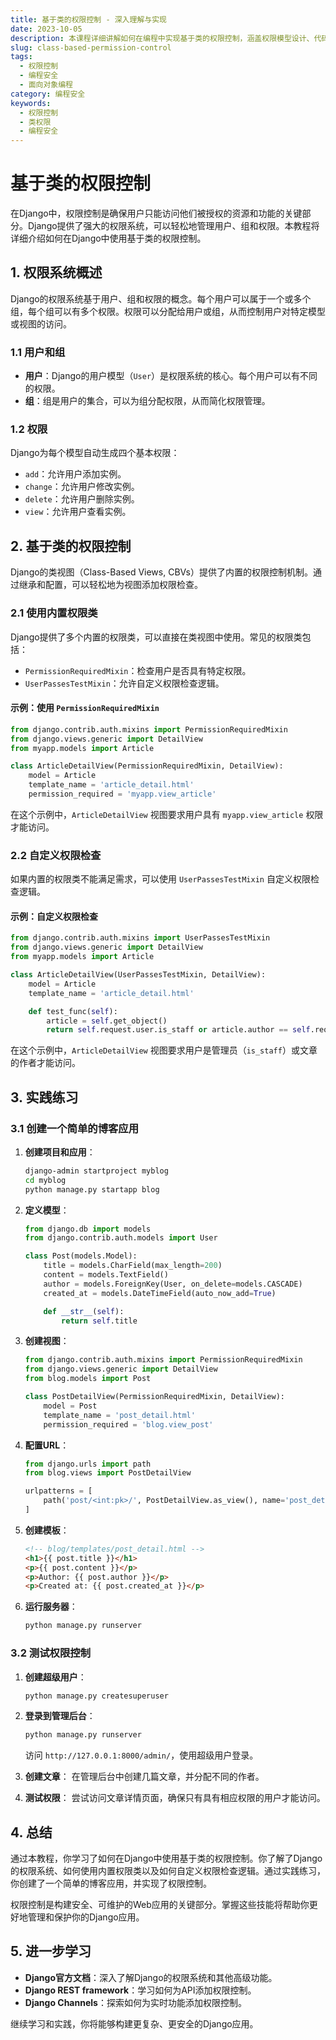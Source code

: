 ```yaml
---
title: 基于类的权限控制 - 深入理解与实现
date: 2023-10-05
description: 本课程详细讲解如何在编程中实现基于类的权限控制，涵盖权限模型设计、代码实现及最佳实践。
slug: class-based-permission-control
tags:
  - 权限控制
  - 编程安全
  - 面向对象编程
category: 编程安全
keywords:
  - 权限控制
  - 类权限
  - 编程安全
---
```


# 基于类的权限控制

在Django中，权限控制是确保用户只能访问他们被授权的资源和功能的关键部分。Django提供了强大的权限系统，可以轻松地管理用户、组和权限。本教程将详细介绍如何在Django中使用基于类的权限控制。

## 1. 权限系统概述

Django的权限系统基于用户、组和权限的概念。每个用户可以属于一个或多个组，每个组可以有多个权限。权限可以分配给用户或组，从而控制用户对特定模型或视图的访问。

### 1.1 用户和组

- **用户**：Django的用户模型（`User`）是权限系统的核心。每个用户可以有不同的权限。
- **组**：组是用户的集合，可以为组分配权限，从而简化权限管理。

### 1.2 权限

Django为每个模型自动生成四个基本权限：
- `add`：允许用户添加实例。
- `change`：允许用户修改实例。
- `delete`：允许用户删除实例。
- `view`：允许用户查看实例。

## 2. 基于类的权限控制

Django的类视图（Class-Based Views, CBVs）提供了内置的权限控制机制。通过继承和配置，可以轻松地为视图添加权限检查。

### 2.1 使用内置权限类

Django提供了多个内置的权限类，可以直接在类视图中使用。常见的权限类包括：
- `PermissionRequiredMixin`：检查用户是否具有特定权限。
- `UserPassesTestMixin`：允许自定义权限检查逻辑。

#### 示例：使用 `PermissionRequiredMixin`

```python
from django.contrib.auth.mixins import PermissionRequiredMixin
from django.views.generic import DetailView
from myapp.models import Article

class ArticleDetailView(PermissionRequiredMixin, DetailView):
    model = Article
    template_name = 'article_detail.html'
    permission_required = 'myapp.view_article'
```

在这个示例中，`ArticleDetailView` 视图要求用户具有 `myapp.view_article` 权限才能访问。

### 2.2 自定义权限检查

如果内置的权限类不能满足需求，可以使用 `UserPassesTestMixin` 自定义权限检查逻辑。

#### 示例：自定义权限检查

```python
from django.contrib.auth.mixins import UserPassesTestMixin
from django.views.generic import DetailView
from myapp.models import Article

class ArticleDetailView(UserPassesTestMixin, DetailView):
    model = Article
    template_name = 'article_detail.html'

    def test_func(self):
        article = self.get_object()
        return self.request.user.is_staff or article.author == self.request.user
```

在这个示例中，`ArticleDetailView` 视图要求用户是管理员（`is_staff`）或文章的作者才能访问。

## 3. 实践练习

### 3.1 创建一个简单的博客应用

1. **创建项目和应用**：
   ```bash
   django-admin startproject myblog
   cd myblog
   python manage.py startapp blog
   ```

2. **定义模型**：
   ```python
   from django.db import models
   from django.contrib.auth.models import User

   class Post(models.Model):
       title = models.CharField(max_length=200)
       content = models.TextField()
       author = models.ForeignKey(User, on_delete=models.CASCADE)
       created_at = models.DateTimeField(auto_now_add=True)

       def __str__(self):
           return self.title
   ```

3. **创建视图**：
   ```python
   from django.contrib.auth.mixins import PermissionRequiredMixin
   from django.views.generic import DetailView
   from blog.models import Post

   class PostDetailView(PermissionRequiredMixin, DetailView):
       model = Post
       template_name = 'post_detail.html'
       permission_required = 'blog.view_post'
   ```

4. **配置URL**：
   ```python
   from django.urls import path
   from blog.views import PostDetailView

   urlpatterns = [
       path('post/<int:pk>/', PostDetailView.as_view(), name='post_detail'),
   ]
   ```

5. **创建模板**：
   ```html
   <!-- blog/templates/post_detail.html -->
   <h1>{{ post.title }}</h1>
   <p>{{ post.content }}</p>
   <p>Author: {{ post.author }}</p>
   <p>Created at: {{ post.created_at }}</p>
   ```

6. **运行服务器**：
   ```bash
   python manage.py runserver
   ```

### 3.2 测试权限控制

1. **创建超级用户**：
   ```bash
   python manage.py createsuperuser
   ```

2. **登录到管理后台**：
   ```bash
   python manage.py runserver
   ```
   访问 `http://127.0.0.1:8000/admin/`，使用超级用户登录。

3. **创建文章**：
   在管理后台中创建几篇文章，并分配不同的作者。

4. **测试权限**：
   尝试访问文章详情页面，确保只有具有相应权限的用户才能访问。

## 4. 总结

通过本教程，你学习了如何在Django中使用基于类的权限控制。你了解了Django的权限系统、如何使用内置权限类以及如何自定义权限检查逻辑。通过实践练习，你创建了一个简单的博客应用，并实现了权限控制。

权限控制是构建安全、可维护的Web应用的关键部分。掌握这些技能将帮助你更好地管理和保护你的Django应用。

## 5. 进一步学习

- **Django官方文档**：深入了解Django的权限系统和其他高级功能。
- **Django REST framework**：学习如何为API添加权限控制。
- **Django Channels**：探索如何为实时功能添加权限控制。

继续学习和实践，你将能够构建更复杂、更安全的Django应用。